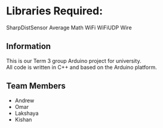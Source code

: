 # Libraries Required:

SharpDistSensor
Average
Math
WiFi
WiFiUDP
Wire

## Information

This is our Term 3 group Arduino project for university.  
All code is written in C++ and based on the Arduino platform.

## Team Members

- Andrew
- Omar
- Lakshaya
- Kishan
